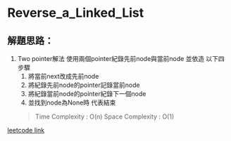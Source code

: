 # Reverse_a_Linked_List


## 解題思路：

1. Two pointer解法
    使用兩個pointer紀錄先前node與當前node 並依造 以下四步驟
    1. 將當前next改成先前node
    2. 將紀錄先前node的pointer記錄當前node
    3. 將紀錄當前node的pointer紀錄下一個node
    4. 並找到node為None時 代表結束
    > Time Complexity : O(n)
    > Space Complexity : O(1)

[leetcode link](https://leetcode.com/problems/reverse-linked-list/description/)